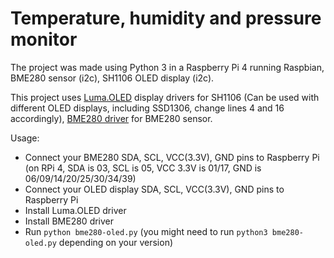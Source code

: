# Temperature, humidity and pressure monitor

The project was made using Python 3 in a Raspberry Pi 4 running Raspbian, BME280 sensor (i2c), SH1106 OLED display (i2c).

This project uses [Luma.OLED](https://github.com/rm-hull/luma.oled) display drivers for SH1106 (Can be used with different OLED displays, including SSD1306, change lines 4 and 16 accordingly), [BME280 driver](https://github.com/pimoroni/bme280-python) for BME280 sensor.

Usage:
  * Connect your BME280 SDA, SCL, VCC(3.3V), GND pins to Raspberry Pi (on RPi 4, SDA is 03, SCL is 05, VCC 3.3V is 01/17, GND is 06/09/14/20/25/30/34/39)
  * Connect your OLED display SDA, SCL, VCC(3.3V), GND pins to Raspberry Pi
  * Install Luma.OLED driver
  * Install BME280 driver
  * Run `python bme280-oled.py` (you might need to run `python3 bme280-oled.py` depending on your version)
